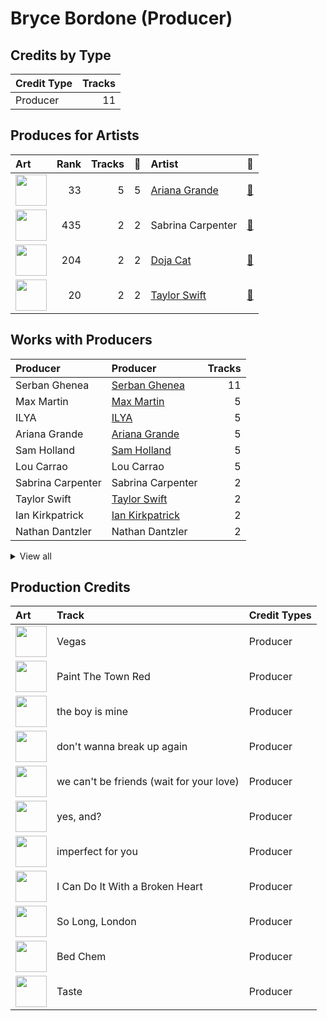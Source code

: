 # Bryce Bordone (Producer)

## Credits by Type

| Credit Type | Tracks |
|:---|---:|
| Producer | 11 |

## Produces for Artists

| Art | Rank | Tracks | 💚 | Artist | 🔗 |
|:---|---:|---:|---:|:---|:---|
| <img src="https://i.scdn.co/image/ab6761610000e5eb40b5c07ab77b6b1a9075fdc0" alt="" width="50" /> | 33 | 5 | 5 | [Ariana Grande](../../artists/ariana_grande/overview.md) | [🔗](https://open.spotify.com/artist/66CXWjxzNUsdJxJ2JdwvnR) |
| <img src="https://i.scdn.co/image/ab6761610000e5ebe053b8338322b9c8609ee7ae" alt="" width="50" /> | 435 | 2 | 2 | Sabrina Carpenter | [🔗](https://open.spotify.com/artist/74KM79TiuVKeVCqs8QtB0B) |
| <img src="https://i.scdn.co/image/ab6761610000e5ebe94f88ff74ae4ddcab961f97" alt="" width="50" /> | 204 | 2 | 2 | [Doja Cat](../../artists/doja_cat/overview.md) | [🔗](https://open.spotify.com/artist/5cj0lLjcoR7YOSnhnX0Po5) |
| <img src="https://i.scdn.co/image/ab6761610000e5ebe672b5f553298dcdccb0e676" alt="" width="50" /> | 20 | 2 | 2 | [Taylor Swift](../../artists/taylor_swift/overview.md) | [🔗](https://open.spotify.com/artist/06HL4z0CvFAxyc27GXpf02) |

## Works with Producers

| Producer | Producer | Tracks |
|:---|:---|---:|
| Serban Ghenea | [Serban Ghenea](../serban_ghenea/overview.md) | 11 |
| Max Martin | [Max Martin](../max_martin/overview.md) | 5 |
| ILYA | [ILYA](../ilya/overview.md) | 5 |
| Ariana Grande | [Ariana Grande](../ariana_grande/overview.md) | 5 |
| Sam Holland | [Sam Holland](../sam_holland/overview.md) | 5 |
| Lou Carrao | Lou Carrao | 5 |
| Sabrina Carpenter | Sabrina Carpenter | 2 |
| Taylor Swift | [Taylor Swift](../taylor_swift/overview.md) | 2 |
| Ian Kirkpatrick | [Ian Kirkpatrick](../ian_kirkpatrick/overview.md) | 2 |
| Nathan Dantzler | Nathan Dantzler | 2 |


<details>
<summary>View all</summary>

| Producer | Producer | Tracks |
|:---|:---|---:|
| Doja Cat | Doja Cat | 2 |
| Jeff Gunnell | Jeff Gunnell | 2 |
| Julia Michaels | Julia Michaels | 2 |
| Amy Allen | Amy Allen | 2 |
| John Ryan | John Ryan | 2 |
| Rian Lewis | Rian Lewis | 1 |
| Bella Blasko | Bella Blasko | 1 |
| Peter Kahm | Peter Kahm | 1 |
| Rogét Chahayed | Rogét Chahayed (Chahayed, Rogét) | 1 |
| Jonathan Low | Jonathan Low | 1 |
| Jean-Baptiste Kouame | Jean-Baptiste Kouame | 1 |
| Oli Jacobs | Oli Jacobs | 1 |
| Isaac Earl Bynum | Isaac Earl Bynum | 1 |
| Ben Lanz | Ben Lanz | 1 |
| Julian Bunetta | Julian Bunetta | 1 |
| Mike Stoller | Mike Stoller | 1 |
| Karl Rubin | Karl Rubin | 1 |
| Laura Sisk | [Laura Sisk](../laura_sisk/overview.md) | 1 |
| Ryan Buendia | Ryan Buendia | 1 |
| Yeti Beats | Yeti Beats | 1 |
| Hal David | Hal David | 1 |
| Shintaro Yasuda | Shintaro Yasuda | 1 |
| DaviDior | DaviDior | 1 |
| Burt Bacharach | Burt Bacharach | 1 |
| Jerry Leiber | Jerry Leiber | 1 |
| Davide Rossi | Davide Rossi | 1 |
| Aaron Dessner | [Aaron Dessner](../aaron_dessner/overview.md) | 1 |
| Jack Antonoff | [Jack Antonoff](../jack_antonoff/overview.md) | 1 |
| Earl on the Beat | Earl on the Beat | 1 |

</details>


## Production Credits

| Art | Track | Credit Types |
|:---|:---|:---|
| <img src="https://i.scdn.co/image/ab67616d0000b27303585b0bb511f926c709330c" alt="" width="50" /> | Vegas | Producer |
| <img src="https://i.scdn.co/image/ab67616d0000b2737acee948ecac8380c1b6ce30" alt="" width="50" /> | Paint The Town Red | Producer |
| <img src="https://i.scdn.co/image/ab67616d0000b2738b58d20f1b77295730db15b4" alt="" width="50" /> | the boy is mine | Producer |
| <img src="https://i.scdn.co/image/ab67616d0000b2738b58d20f1b77295730db15b4" alt="" width="50" /> | don't wanna break up again | Producer |
| <img src="https://i.scdn.co/image/ab67616d0000b2738b58d20f1b77295730db15b4" alt="" width="50" /> | we can't be friends (wait for your love) | Producer |
| <img src="https://i.scdn.co/image/ab67616d0000b2738b58d20f1b77295730db15b4" alt="" width="50" /> | yes, and? | Producer |
| <img src="https://i.scdn.co/image/ab67616d0000b2738b58d20f1b77295730db15b4" alt="" width="50" /> | imperfect for you | Producer |
| <img src="https://i.scdn.co/image/ab67616d0000b2738ecc33f195df6aa257c39eaa" alt="" width="50" /> | I Can Do It With a Broken Heart | Producer |
| <img src="https://i.scdn.co/image/ab67616d0000b2738ecc33f195df6aa257c39eaa" alt="" width="50" /> | So Long, London | Producer |
| <img src="https://i.scdn.co/image/ab67616d0000b273fd8d7a8d96871e791cb1f626" alt="" width="50" /> | Bed Chem | Producer |
| <img src="https://i.scdn.co/image/ab67616d0000b273fd8d7a8d96871e791cb1f626" alt="" width="50" /> | Taste | Producer |